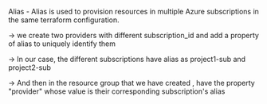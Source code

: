 Alias - Alias is used to provision resources in multiple Azure subscriptions in the same terraform configuration.

-> we create two providers with different subscription_id and add a property of alias to uniquely identify them

-> In our case, the different subscriptions have alias as project1-sub and project2-sub

-> And then in the resource group that we have created , have the property "provider" whose value is their corresponding subscription's alias